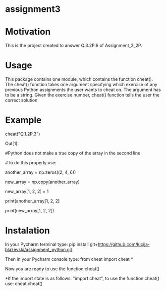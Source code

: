 # assignment3



# Motivation
This is the project created to answer Q.3.2P.9 of Assignment_3_2P.


# Usage
This package contains one module, which contains the function cheat().
The cheat() function takes one argument specifying which exercise of any previous Python assignments the user wants to cheat on. 
The argument has to be a string.
Given the exercise number, cheat() function tells the user the correct solution.


# Example
cheat("Q.1.2P.3")


Out[1]:

#Python does not make a true copy of the array in the second line 

#To do this properly use:

another_array = np.zeros((2, 4, 6))

new_array = np.copy(another_array)

new_array[1, 2, 2] = 1

print(another_array[1, 2, 2]

print(new_array[1, 2, 2])



# Instalation
In your Pycharm terminal type: pip install git+https://github.com/lucija-blazevski/assignment_python.git


Then in your Pycharm console type: from cheat import cheat * 


Now you are ready to use the function cheat()


*If the import state is as follows: "import cheat", to use the function cheat() use: cheat.cheat()
